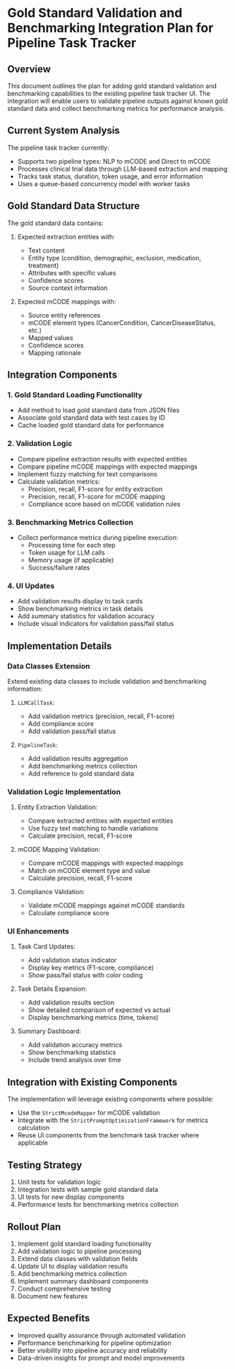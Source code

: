 # Gold Standard Validation and Benchmarking Integration Plan for Pipeline Task Tracker

## Overview
This document outlines the plan for adding gold standard validation and benchmarking capabilities to the existing pipeline task tracker UI. The integration will enable users to validate pipeline outputs against known gold standard data and collect benchmarking metrics for performance analysis.

## Current System Analysis
The pipeline task tracker currently:
- Supports two pipeline types: NLP to mCODE and Direct to mCODE
- Processes clinical trial data through LLM-based extraction and mapping
- Tracks task status, duration, token usage, and error information
- Uses a queue-based concurrency model with worker tasks

## Gold Standard Data Structure
The gold standard data contains:
1. Expected extraction entities with:
   - Text content
   - Entity type (condition, demographic, exclusion, medication, treatment)
   - Attributes with specific values
   - Confidence scores
   - Source context information

2. Expected mCODE mappings with:
   - Source entity references
   - mCODE element types (CancerCondition, CancerDiseaseStatus, etc.)
   - Mapped values
   - Confidence scores
   - Mapping rationale

## Integration Components

### 1. Gold Standard Loading Functionality
- Add method to load gold standard data from JSON files
- Associate gold standard data with test cases by ID
- Cache loaded gold standard data for performance

### 2. Validation Logic
- Compare pipeline extraction results with expected entities
- Compare pipeline mCODE mappings with expected mappings
- Implement fuzzy matching for text comparisons
- Calculate validation metrics:
  - Precision, recall, F1-score for entity extraction
  - Precision, recall, F1-score for mCODE mapping
  - Compliance score based on mCODE validation rules

### 3. Benchmarking Metrics Collection
- Collect performance metrics during pipeline execution:
  - Processing time for each step
  - Token usage for LLM calls
  - Memory usage (if applicable)
  - Success/failure rates

### 4. UI Updates
- Add validation results display to task cards
- Show benchmarking metrics in task details
- Add summary statistics for validation accuracy
- Include visual indicators for validation pass/fail status

## Implementation Details

### Data Classes Extension
Extend existing data classes to include validation and benchmarking information:

1. `LLMCallTask`:
   - Add validation metrics (precision, recall, F1-score)
   - Add compliance score
   - Add validation pass/fail status

2. `PipelineTask`:
   - Add validation results aggregation
   - Add benchmarking metrics collection
   - Add reference to gold standard data

### Validation Logic Implementation
1. Entity Extraction Validation:
   - Compare extracted entities with expected entities
   - Use fuzzy text matching to handle variations
   - Calculate precision, recall, F1-score

2. mCODE Mapping Validation:
   - Compare mCODE mappings with expected mappings
   - Match on mCODE element type and value
   - Calculate precision, recall, F1-score

3. Compliance Validation:
   - Validate mCODE mappings against mCODE standards
   - Calculate compliance score

### UI Enhancements
1. Task Card Updates:
   - Add validation status indicator
   - Display key metrics (F1-score, compliance)
   - Show pass/fail status with color coding

2. Task Details Expansion:
   - Add validation results section
   - Show detailed comparison of expected vs actual
   - Display benchmarking metrics (time, tokens)

3. Summary Dashboard:
   - Add validation accuracy metrics
   - Show benchmarking statistics
   - Include trend analysis over time

## Integration with Existing Components
The implementation will leverage existing components where possible:
- Use the `StrictMcodeMapper` for mCODE validation
- Integrate with the `StrictPromptOptimizationFramework` for metrics calculation
- Reuse UI components from the benchmark task tracker where applicable

## Testing Strategy
1. Unit tests for validation logic
2. Integration tests with sample gold standard data
3. UI tests for new display components
4. Performance tests for benchmarking metrics collection

## Rollout Plan
1. Implement gold standard loading functionality
2. Add validation logic to pipeline processing
3. Extend data classes with validation fields
4. Update UI to display validation results
5. Add benchmarking metrics collection
6. Implement summary dashboard components
7. Conduct comprehensive testing
8. Document new features

## Expected Benefits
- Improved quality assurance through automated validation
- Performance benchmarking for pipeline optimization
- Better visibility into pipeline accuracy and reliability
- Data-driven insights for prompt and model improvements